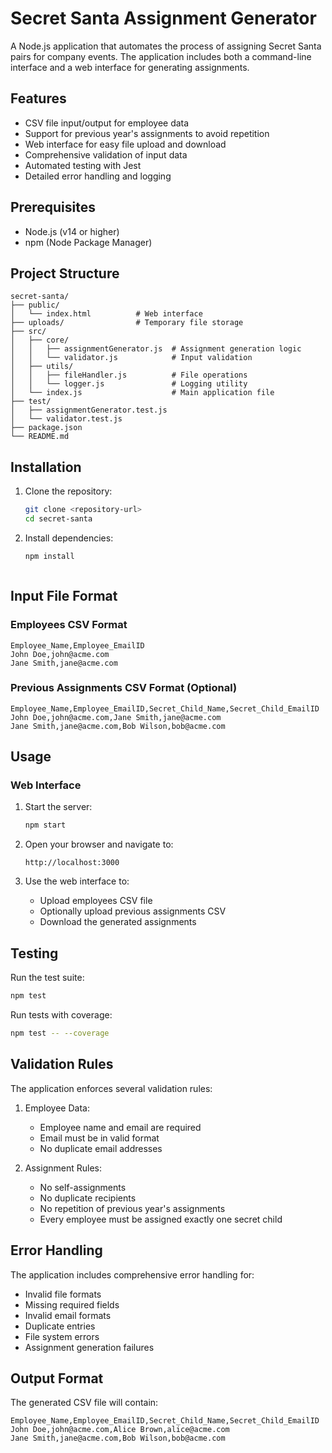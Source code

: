 # Secret Santa Assignment Generator

A Node.js application that automates the process of assigning Secret Santa pairs for company events. The application includes both a command-line interface and a web interface for generating assignments.

## Features

- CSV file input/output for employee data
- Support for previous year's assignments to avoid repetition
- Web interface for easy file upload and download
- Comprehensive validation of input data
- Automated testing with Jest
- Detailed error handling and logging

## Prerequisites

- Node.js (v14 or higher)
- npm (Node Package Manager)

## Project Structure

```
secret-santa/
├── public/
│   └── index.html          # Web interface
├── uploads/                # Temporary file storage
├── src/
│   ├── core/
│   │   ├── assignmentGenerator.js  # Assignment generation logic
│   │   └── validator.js            # Input validation
│   ├── utils/
│   │   ├── fileHandler.js          # File operations
│   │   └── logger.js               # Logging utility
│   └── index.js                    # Main application file
├── test/
│   ├── assignmentGenerator.test.js
│   └── validator.test.js
├── package.json
└── README.md
```

## Installation

1. Clone the repository:
   ```bash
   git clone <repository-url>
   cd secret-santa
   ```

2. Install dependencies:
   ```bash
   npm install
   ```

   ```

## Input File Format

### Employees CSV Format
```csv
Employee_Name,Employee_EmailID
John Doe,john@acme.com
Jane Smith,jane@acme.com
```

### Previous Assignments CSV Format (Optional)
```csv
Employee_Name,Employee_EmailID,Secret_Child_Name,Secret_Child_EmailID
John Doe,john@acme.com,Jane Smith,jane@acme.com
Jane Smith,jane@acme.com,Bob Wilson,bob@acme.com
```

## Usage

### Web Interface

1. Start the server:
   ```bash
   npm start
   ```

2. Open your browser and navigate to:
   ```
   http://localhost:3000
   ```

3. Use the web interface to:
   - Upload employees CSV file
   - Optionally upload previous assignments CSV
   - Download the generated assignments



## Testing

Run the test suite:
```bash
npm test
```

Run tests with coverage:
```bash
npm test -- --coverage
```

## Validation Rules

The application enforces several validation rules:

1. Employee Data:
   - Employee name and email are required
   - Email must be in valid format
   - No duplicate email addresses

2. Assignment Rules:
   - No self-assignments
   - No duplicate recipients
   - No repetition of previous year's assignments
   - Every employee must be assigned exactly one secret child

## Error Handling

The application includes comprehensive error handling for:
- Invalid file formats
- Missing required fields
- Invalid email formats
- Duplicate entries
- File system errors
- Assignment generation failures

## Output Format

The generated CSV file will contain:
```csv
Employee_Name,Employee_EmailID,Secret_Child_Name,Secret_Child_EmailID
John Doe,john@acme.com,Alice Brown,alice@acme.com
Jane Smith,jane@acme.com,Bob Wilson,bob@acme.com
```
